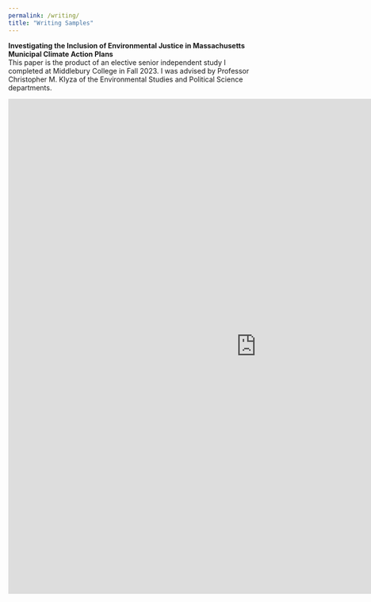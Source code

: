 ```yaml
---
permalink: /writing/
title: "Writing Samples"
---
```


**Investigating the Inclusion of Environmental Justice in Massachusetts Municipal Climate Action Plans**   
This paper is the product of an elective senior independent study I completed at Middlebury College in Fall 2023. I was advised by Professor Christopher M. Klyza of the Environmental Studies and Political Science departments. 

<embed src="https://andya17.github.io/_pages/pdfs/ENVS700_Final_Report.pdf" type="application/pdf" width="1000" height="1000" />